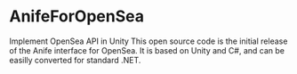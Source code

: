 # AnifeForOpenSea
 Implement OpenSea API in Unity
This open source code is the initial release of the Anife interface for OpenSea.
It is based on Unity and C#, and can be easilly converted for standard .NET.
